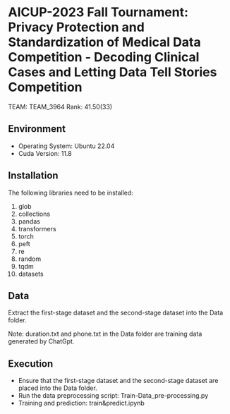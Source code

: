 # AICUP-2023 Fall Tournament: Privacy Protection and Standardization of Medical Data Competition - Decoding Clinical Cases and Letting Data Tell Stories Competition
TEAM: TEAM_3964
Rank: 41.50(33)

## Environment
* Operating System: Ubuntu 22.04
* Cuda Version: 11.8

## Installation
The following libraries need to be installed:
1.	glob
2.	collections
3.	pandas
4.	transformers
5.	torch
6.	peft
7.	re
8.	random
9.	tqdm
10.	datasets

## Data
Extract the first-stage dataset and the second-stage dataset into the Data folder.

Note: duration.txt and phone.txt in the Data folder are training data generated by ChatGpt.

## Execution
* Ensure that the first-stage dataset and the second-stage dataset are placed into the Data folder.
* Run the data preprocessing script: Train-Data_pre-processing.py
* Training and prediction: train&predict.ipynb
